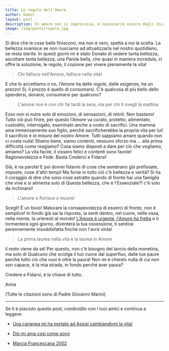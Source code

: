 ```yaml
---
title: Le regole dell'Amore
author: Guest
layout: post
description: In amore non si improvvisa, è necessario essere degli iniziati. L'Amore finalmente &mdash; il corso fidanzato di Assisi &mdash; da gli strumenti necessari per camminare con passo sicuro per questa via. Anna è appena tornata da questa esperienza e racconta cosa si porta a casa.
image: /img/posts/regole.jpg
---
```


Si dice che le cose belle finiscono, ma non è vero, spetta a noi la scelta. La bellezza svanisce se non riusciamo ad attualizzarla nel nostro quotidiano, se resta sterile. In questi giorni mi è stato Donato di vedere tanta bellezza, ascoltare tanta bellezza, una Parola bella, che quasi in maniera incredula, ci offre la soluzione, le regole, il copione per vivere pienamente la vita! 

> Chi fallisce nell'Amore, fallisce nella vita! 

E che lo accettiamo o no, l'Amore ha delle *regole*, delle esigenze, ha un prezzo! Si, il prezzo è quello di consumarsi. C'è qualcosa di più bello dello spendersi, donarsi, consumarsi per qualcuno? 

> L'amore non è con chi fai tardi la sera, ma per chi ti svegli la mattina

Esso non si nutre solo di emozioni, di sensazioni, di istinti. Non bastano! Tutto ciò può finire, per questo l'Amore va curato, protetto, alimentato, custodito, interrogato, esaminato anche a costo di sacrifici. Una mamma ama immensamente suo figlio, perché sacrificherebbe la propria vita per lui! Il sacrificio è *la misura* del nostro Amore. Tutti sappiamo amare quando non ci costa nulla! Stiamo bene, siamo contenti, nessuno sforzo ma ... alla prima difficoltà come reagiamo? Cosa siamo disposti a dare per ciò che vogliamo, amiamo? La vita facile, il vissero felici e contenti sono favole! Ragionevolezza e Fede. Basta Crederci e Fidarsi! 

Già, è na parola! E poi dovrei fidarmi di cose che sembrano già prefissate, imposte, cose d'altri tempi! Ma forse in tutto ciò c'è bellezza e verità? Si ha il coraggio di dire che sono cose astratte quando di fronte hai una famiglia che vive e si alimenta solo di Questa bellezza, che è l'Essenziale?! c'è solo da inchinarsi! 

> L'amore o fiorisce o muore! 

Scegli! È un bivio! Maturare la consapevolezza di esserci di fronte, non è semplice! In fondo già sai la risposta, la senti dentro, nel cuore, nelle ossa, nella mente, la urleresti al mondo! [L'Amore è urgente, l'Amore ha fretta](http://5p2p.it/2013/04/15/che-fretta.html) e ti tormenterà ogni giorno, diventerà la tua ossessione, ti sentirai perennemente insoddisfatta finché non l'avrà vinta! 

>La prima laurea nella vita è la laurea in Amore

il resto viene da sé! Per questo, non c'è bisogno del lancio della monetina, ma solo di Qualcuno che sciolga il tuo cuore dal superfluo, dalle tue paure perché tutto ciò che vuoi è oltre la paura! Non mi è chiesto nulla di cui non son capace, è la mia strada, in fondo perché aver paura? 

Credere e Fidarsi, è la chiave di tutto.

Anna

(Tutte le citazioni sono di Padre Giovanni Marini)

---
Se ti è piaciuto questo post, condividilo con i tuoi amici e continua a leggere:

- [Una cananea mi ha portato ad Assisi cambiandomi la vita!](http://5p2p.it/2013/07/03/una-cananea-assisi.html)

- [Dio mi ama così come sono](http://5p2p.it/2013/10/16/dio-mi-ama.html)

- [Marcia Francescana 2002](http://5p2p.it/2013/07/15/marcia2002.html)
